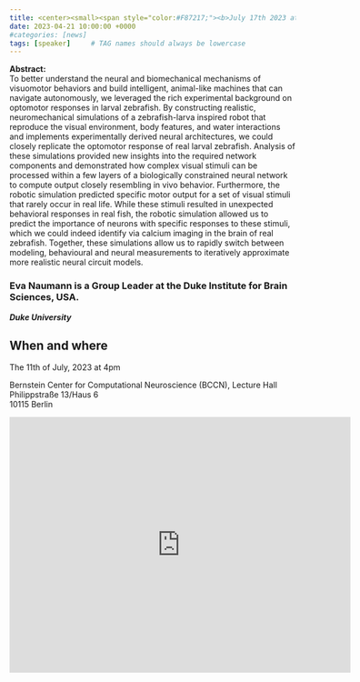 ```yaml
---
title: <center><small><span style="color:#F87217;"><b>July 17th 2023 at 16:30</small></span><br><br>Eva Naumann</b><br><i>Neuromechanical simulations of the zebrafish optomotor response</i></center><br>
date: 2023-04-21 10:00:00 +0000
#categories: [news]
tags: [speaker]     # TAG names should always be lowercase
---
```

**Abstract:**<br>
To better understand the neural and biomechanical mechanisms of visuomotor behaviors and build intelligent, animal-like machines that can navigate autonomously, we leveraged the rich experimental background on optomotor responses in larval zebrafish. By constructing realistic, neuromechanical simulations of a zebrafish-larva inspired robot that reproduce the visual environment, body features, and water interactions and implements experimentally derived neural architectures, we could closely replicate the optomotor response of real larval zebrafish. Analysis of these simulations provided new insights into the required network components and demonstrated how complex visual stimuli can be processed within a few layers of a biologically constrained neural network to compute output closely resembling in vivo behavior. Furthermore, the robotic simulation predicted specific motor output for a set of visual stimuli that rarely occur in real life. While these stimuli resulted in unexpected behavioral responses in real fish, the robotic simulation allowed us to predict the importance of neurons with specific responses to these stimuli, which we could indeed identify via calcium imaging in the brain of real zebrafish. Together, these simulations allow us to rapidly switch between modeling, behavioural and neural measurements to iteratively approximate more realistic neural circuit models.

### Eva Naumann is a Group Leader at the Duke Institute for Brain Sciences, USA.
***Duke University***


## When and where

The 11th of July, 2023 at 4pm
 
Bernstein Center for Computational Neuroscience (BCCN),
Lecture Hall<br>
Philippstraße 13/Haus 6<br>
10115 Berlin

<iframe src="https://www.google.com/maps/embed?pb=!1m18!1m12!1m3!1d2427.4449701401304!2d13.37795987692259!3d52.52538293583071!2m3!1f0!2f0!3f0!3m2!1i1024!2i768!4f13.1!3m3!1m2!1s0x47a851ea936dbdf9%3A0x1512d7bbd40ed2ef!2sPhilippstra%C3%9Fe%2013%2C%2010115%20Berlin!5e0!3m2!1sen!2sde!4v1682327423179!5m2!1sen!2sde" width="600" height="450" style="border:0;" allowfullscreen="" loading="lazy" referrerpolicy="no-referrer-when-downgrade"></iframe>

